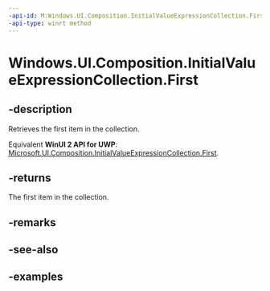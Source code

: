 ```yaml
---
-api-id: M:Windows.UI.Composition.InitialValueExpressionCollection.First
-api-type: winrt method
---
```


<!-- Method syntax.
public IIterator<IKeyValuePair<string, string>> InitialValueExpressionCollection.First()
-->

# Windows.UI.Composition.InitialValueExpressionCollection.First

## -description

Retrieves the first item in the collection.

Equivalent **WinUI 2 API for UWP**: [Microsoft.UI.Composition.InitialValueExpressionCollection.First](/windows/winui/api/microsoft.ui.composition.initialvalueexpressioncollection.first).

## -returns

The first item in the collection.

## -remarks

## -see-also

## -examples

